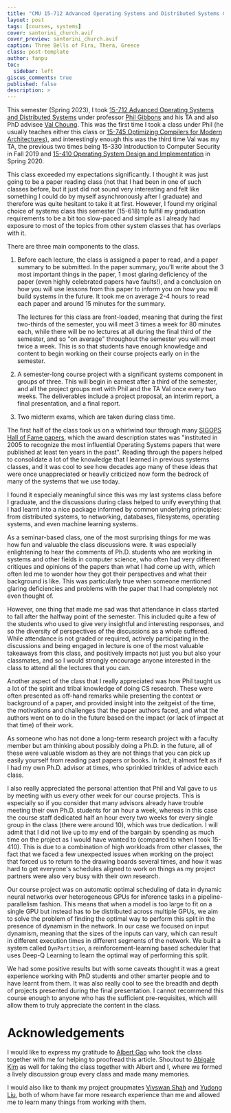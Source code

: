 ```yaml
---
title: "CMU 15-712 Advanced Operating Systems and Distributed Systems Course Review"
layout: post
tags: [courses, systems]
cover: santorini_church.avif
cover_preview: santorini_church.avif
caption: Three Bells of Fira, Thera, Greece
class: post-template
author: fanpu
toc:
  sidebar: left
giscus_comments: true
published: false
description: >
---
```


This semester (Spring 2023), I took [15-712 Advanced Operating Systems and
Distributed Systems](https://www.cs.cmu.edu/~15712/) under professor [Phil
Gibbons](http://www.cs.cmu.edu/~gibbons/) and his TA and also PhD advisee [Val
Choung](http://nicebowlofsoup.com/). This was the first time I took
a class under Phil (he usually teaches either this class or [15-745 Optimizing
Compilers for Modern
Architectures](http://www.cs.cmu.edu/afs/cs/academic/class/15745-s19/www/)),
and interestingly enough this was the third time Val was my TA, the 
previous two times being 15-330 Introduction to Computer Security
in Fall 2019 and [15-410 Operating System Design and Implementation](https://www.cs.cmu.edu/~410/)
in Spring 2020.

This class exceeded my expectations significantly. I thought it was just going
to be a paper reading class (not that I had been in one of such classes
before, but it just did not sound very interesting and felt like something
I could do by myself asynchronously after I graduate) and therefore was quite
hesitant to take it at first. However, I found my original choice of systems
class this semester (15-618) to fulfill my graduation requirements to be
a bit too slow-paced and simple as I already had exposure to most of 
the topics from other system classes that has overlaps with it.

There are three main components to the class. 

1.  Before each lecture, the class is assigned a paper to read, and a paper summary to be submitted.
    In the paper summary, you'll write about the 3 most important things in the paper, 1 most
    glaring deficiency of the paper (even highly celebrated papers have faults!), and a conclusion
    on how you will use lessons from this paper to inform you on how you will build systems in the future.
    It took me on average 2-4 hours to read each paper and around 15 minutes for the summary.

    The lectures for this class are front-loaded, meaning that during the first
    two-thirds of the semester, you will meet 3 times a week for 80 minutes each,
    while there will be no lectures at all during the final third of the semester,
    and so "on average" throughout the semester you will meet twice a week. This is so that
    students have enough knowledge and content to begin working on their course
    projects early on in the semester.

2.  A semester-long course project with a significant systems component in
    groups of three. This will begin in earnest after a third of the semester,
    and all the project groups met with Phil and the TA Val once every two weeks.
    The deliverables include a project proposal, an interim report, a final
    presentation, and a final report.

3.  Two midterm exams, which are taken during class time.

The first half of the class took us on a whirlwind tour through many [SIGOPS Hall
of Fame papers](https://www.sigops.org/awards/hof/), which the award description
states was "instituted in 2005 to recognize the most influential Operating
Systems papers that were published at least ten years in the past".
Reading through the papers helped to consolidate a lot of the
knowledge that I learned in previous systems classes, and it was cool to see
how decades ago many of these ideas that were once unappreciated or heavily
criticized now form the bedrock of many of the systems that we use today.

I found it especially meaningful since this was my last systems class before I
graduate, and the discussions during class helped to unify everything that
I had learnt into a nice package informed by common underlying principles:
from distributed systems, to networking, databases, filesystems, operating
systems, and even machine learning systems. 

As a seminar-based class, one of the most surprising things for me was how fun
and valuable the class discussions were.  It was especially enlightening to
hear the comments of Ph.D. students who are working in systems and other fields
in computer science, who often had very different critiques and opinions of
the papers than what I had come up with, which often led me to wonder how they
got their perspectives and what their background is like. 
This was particularly true when someone mentioned glaring deficiencies and
problems with the paper that I had completely not even thought of.

However, one thing that made me sad was that attendance in class
started to fall after the halfway point of the semester. This
included quite a few of the students who used to give very insightful
and interesting responses, and so the diversity of perspectives of the
discussions as a whole suffered.
While attendance is not graded or required, actively participating in the
discussions and being engaged in lecture is one of the most valuable
takeaways from this class, and positively impacts not just you but also
your classmates, and so I would strongly encourage anyone interested in the
class to attend all the lectures that you can.

Another aspect of the class that I really appreciated was how Phil taught us a
lot of the spirit and tribal knowledge of doing CS research. These were often
presented as off-hand remarks while presenting the context or background of a
paper, and provided insight into the zeitgeist of the time, the motivations
and challenges that the paper authors faced, and what the authors went on to
do in the future based on the impact (or lack of impact at that time)
of their work.

As someone who has not done a long-term research project with a faculty member
but am thinking about possibly doing a Ph.D. in the future, all of these were
valuable wisdom as they are not things that you can pick up easily yourself
from reading past papers or books. In fact, it almost felt as if I had my own
Ph.D. advisor at times, who sprinkled trinkles of advice each class.

I also really appreciated the personal attention that Phil and Val gave to us
by meeting with us every other week for our course projects. 
This is especially so if you consider that many advisors already have trouble
meeting their own Ph.D. students for an hour a week, whereas in this case the
course staff dedicated half an hour every two weeks for every single group in
the class (there were around 10), which was true dedication.
I will admit that I did not live up to my end of the bargain by spending
as much time on the project as I would have wanted to (compared to when I took 15-410).
This is due to a combination of high workloads from other classes, the fact 
that we faced a few unexpected issues when working on the project that forced us
to return to the drawing boards several times, and how it was hard to get
everyone's schedules aligned to work on things as my project partners were also
very busy with their own research.

Our course project was on automatic optimal scheduling of data in dynamic neural
networks over heterogeneous GPUs for inference tasks in a pipeline-parallelism
fashion. This means that when a model is too large to fit on a single GPU
but instead has to be distributed across multiple GPUs, we aim to solve the problem
of finding the optimal way to perform this split in the presence of dynamism
in the network. In our case we focused on input dynamism, meaning that the
sizes of the inputs can vary, which can result in different execution times in different
segments of the network. We built a system called `DynPartition`, 
a reinforcement-learning based scheduler that uses Deep-Q Learning to learn
the optimal way of performing this split.

We had some positive results but with some caveats 
thought it was a great experience working with PhD students and other smarter
people and to have learnt from them. It was also really cool to see the
breadth and depth of projects presented during the final presentation. I
cannot recommend this course enough to anyone who has the sufficient
pre-requisites, which will allow them to truly appreciate the content in the
class.

# Acknowledgements
I would like to express my gratitude to [Albert
Gao](https://adbforlife.github.io/) who took the class together with me for
helping to proofread this article. Shoutout to [Abigale
Kim](https://abigalekim.github.io/) as well for taking the class together with
Albert and I, where we formed a lively discussion group every class and made
many memories.

I would also like to thank my project groupmates [Vivswan
Shah](https://vivswan.github.io/) and [Yudong
Liu](https://www.linkedin.com/in/yudong-liu-510929205/), both of whom have far
more research experience than me and allowed me to learn many things from
working with them.